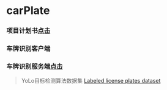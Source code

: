 # carPlate
### 项目计划书[点击](http://139.196.240.235:10000/schedule)

### 车牌识别客户端

### 车牌识别服务端[点击](https://github.com/LiXuuuu/carPlateServer)



>  YoLo目标检测算法数据集    [Labeled license plates dataset](https://www.kaggle.com/achrafkhazri/labeled-licence-plates-dataset)

